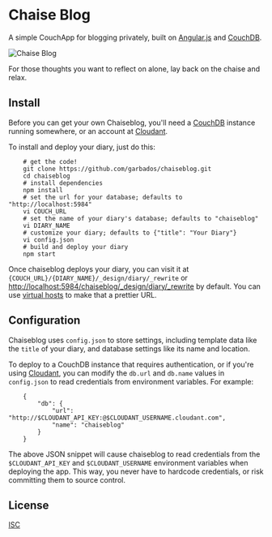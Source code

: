 # Chaise Blog

[couchdb]: http://couchdb.apache.org/
[cloudant]: https://cloudant.com/

A simple CouchApp for blogging privately, built on [Angular.js](http://angularjs.org/) and [CouchDB][couchdb].

![Chaise Blog](http://upload.wikimedia.org/wikipedia/commons/4/43/Chaise_longue_Faventia.jpg)

For those thoughts you want to reflect on alone, lay back on the chaise and relax.

## Install

Before you can get your own Chaiseblog, you'll need a [CouchDB][couchdb] instance running somewhere, or an account at [Cloudant][cloudant].

To install and deploy your diary, just do this:

		# get the code!
		git clone https://github.com/garbados/chaiseblog.git
		cd chaiseblog
		# install dependencies
		npm install
		# set the url for your database; defaults to "http://localhost:5984"
		vi COUCH_URL
		# set the name of your diary's database; defaults to "chaiseblog"
		vi DIARY_NAME
		# customize your diary; defaults to {"title": "Your Diary"}
		vi config.json
		# build and deploy your diary
		npm start

Once chaiseblog deploys your diary, you can visit it at `{COUCH_URL}/{DIARY_NAME}/_design/diary/_rewrite` or <http://localhost:5984/chaiseblog/_design/diary/_rewrite> by default. You can use [virtual hosts](http://couchdb.readthedocs.org/en/latest/configuring.html?highlight=virtual#virtual-hosts) to make that a prettier URL.

## Configuration

Chaiseblog uses `config.json` to store settings, including template data like the `title` of your diary, and database settings like its name and location.

To deploy to a CouchDB instance that requires authentication, or if you're using [Cloudant][cloudant], you can modify the `db.url` and `db.name` values in `config.json` to read credentials from environment variables. For example:

		{
			"db": {
				"url": "http://$CLOUDANT_API_KEY:@$CLOUDANT_USERNAME.cloudant.com",
				"name": "chaiseblog"
			}
		}

The above JSON snippet will cause chaiseblog to read credentials from the `$CLOUDANT_API_KEY` and `$CLOUDANT_USERNAME` environment variables when deploying the app. This way, you never have to hardcode credentials, or risk committing them to source control.

## License

[ISC](http://opensource.org/licenses/ISC)
